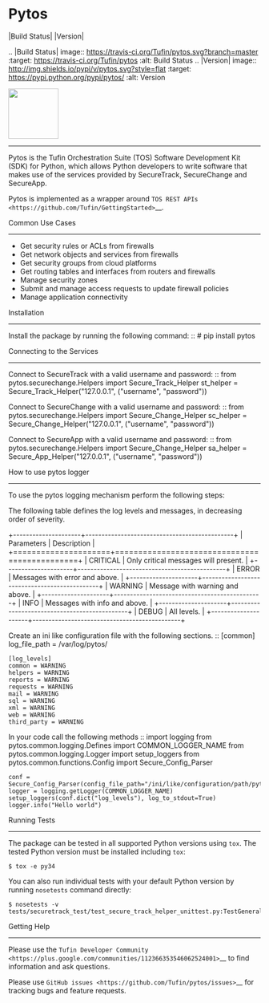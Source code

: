 # Pytos

|Build Status| |Version|

.. |Build Status| image:: https://travis-ci.org/Tufin/pytos.svg?branch=master
	:target: https://travis-ci.org/Tufin/pytos
	:alt: Build Status
.. |Version| image:: http://img.shields.io/pypi/v/pytos.svg?style=flat
	:target: https://pypi.python.org/pypi/pytos/
	:alt: Version

<img src="https://github.com/Tufin/pytos/raw/master/logo/logo.png" width="100">

----

Pytos is the Tufin Orchestration Suite (TOS) Software Development Kit (SDK) for Python, which allows Python developers to write software that makes use of the services provided by SecureTrack, SecureChange and SecureApp.

Pytos is implemented as a wrapper around `TOS REST APIs <https://github.com/Tufin/GettingStarted>`__.


Common Use Cases
****************
* Get security rules or ACLs from firewalls
* Get network objects and services from firewalls
* Get security groups from cloud platforms
* Get routing tables and interfaces from routers and firewalls
* Manage security zones
* Submit and manage access requests to update firewall policies
* Manage application connectivity


Installation
************

Install the package by running the following command:
::
	# pip install pytos


Connecting to the Services
**************************

Connect to SecureTrack with a valid username and password:
::
	from pytos.securechange.Helpers import Secure_Track_Helper
	st_helper = Secure_Track_Helper("127.0.0.1", ("username", "password"))

Connect to SecureChange with a valid username and password:
::
	from pytos.securechange.Helpers import Secure_Change_Helper
	sc_helper = Secure_Change_Helper("127.0.0.1", ("username", "password"))

Connect to SecureApp with a valid username and password:
::
	from pytos.securechange.Helpers import Secure_Change_Helper
	sa_helper = Secure_App_Helper("127.0.0.1", ("username", "password"))

How to use pytos logger
***********************

To use the pytos logging mechanism perform the following steps:

The following table defines the log levels and messages, in decreasing order of severity.

+---------------------+----------------------------------------------+
| Parameters          | Description                                  |
+=====================+==============================================+
| CRITICAL            | Only critical messages will present.         |
+---------------------+----------------------------------------------+
| ERROR               | Messages with error and above.               |
+---------------------+----------------------------------------------+
| WARNING             | Message with warning and above.              |
+---------------------+----------------------------------------------+
| INFO                | Messages with info and above.                |
+---------------------+----------------------------------------------+
| DEBUG               | All levels.                                  |
+---------------------+----------------------------------------------+

Create an ini like configuration file with the following sections.
::
	[common]
	log_file_path = /var/log/pytos/

	[log_levels]
	common = WARNING
	helpers = WARNING
	reports = WARNING
	requests = WARNING
	mail = WARNING
	sql = WARNING
	xml = WARNING
	web = WARNING
	third_party = WARNING

In your code call the following methods
::
	import logging
	from pytos.common.logging.Defines import COMMON_LOGGER_NAME
	from pytos.common.logging.Logger import setup_loggers
	from pytos.common.functions.Config import Secure_Config_Parser

	conf = Secure_Config_Parser(config_file_path="/ini/like/configuration/path/pytos.conf")
	logger = logging.getLogger(COMMON_LOGGER_NAME)
	setup_loggers(conf.dict("log_levels"), log_to_stdout=True)
	logger.info("Hello world")

Running Tests
*************
The package can be tested in all supported Python versions using ``tox``. The tested Python version
must be installed including ``tox``:

	$ tox -e py34

You can also run individual tests with your default Python version by running ``nosetests`` command directly:

	$ nosetests -v tests/securetrack_test/test_secure_track_helper_unittest.py:TestGeneralSettings
	
Getting Help
************
Please use the `Tufin Developer Community <https://plus.google.com/communities/112366353546062524001>`__ to find information and ask questions.

Please use `GitHub issues <https://github.com/Tufin/pytos/issues>`__ for tracking bugs and feature requests.


